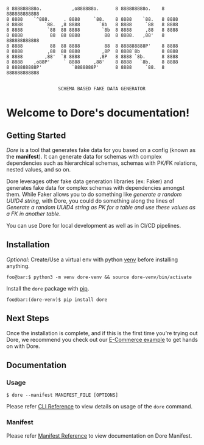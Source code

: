 ```text

8 888888888o.           ,o888888o.      8 888888888o.    8 888888888888
8 8888    `^888.     . 8888     `88.    8 8888    `88.   8 8888
8 8888        `88.  ,8 8888       `8b   8 8888     `88   8 8888
8 8888         `88  88 8888        `8b  8 8888     ,88   8 8888
8 8888          88  88 8888         88  8 8888.   ,88'   8 888888888888
8 8888          88  88 8888         88  8 888888888P'    8 8888
8 8888         ,88  88 8888        ,8P  8 8888`8b        8 8888
8 8888        ,88'  `8 8888       ,8P   8 8888 `8b.      8 8888
8 8888    ,o88P'     ` 8888     ,88'    8 8888   `8b.    8 8888
8 888888888P'           `8888888P'      8 8888     `88.  8 888888888888


                   SCHEMA BASED FAKE DATA GENERATOR
```


# Welcome to Dore's documentation!

## Getting Started

*Dore* is a tool that generates fake data for you based on a config (known as the **manifest**). 
It can generate data for schemas with complex dependencies such as hierarchical schemas, schemas with PK/FK relations, 
nested values, and so on.

Dore leverages other fake data generation libraries (ex: Faker) and generates fake data for complex schemas with 
dependencies amongst them. While Faker allows you to do something like *generate a random UUID4 string*, with Dore, 
you could do something along the lines of *Generate a random UUID4 string as PK for a table and use these values as a FK in another 
table*.

You can use Dore for local development as well as in CI/CD pipelines.

## Installation

*Optional*: Create/Use a virtual env with python [venv](https://docs.python.org/3/library/venv.html) before installing
anything.

```console
foo@bar:$ python3 -m venv dore-venv && source dore-venv/bin/activate
```

Install the `dore` package with [pip](https://pypi.org/project/dore/).

```console
foo@bar:(dore-venv)$ pip install dore
```

## Next Steps

Once the installation is complete, and if this is the first time you're trying out Dore, we recommend you check out our
[E-Commerce example](./example.md) to get hands on with Dore.

## Documentation

### Usage

```shell
$ dore --manifest MANIFEST_FILE [OPTIONS]
```

Please refer [CLI Reference](./cli/cli_reference.md) to view details on usage of the `dore` command.

### Manifest

Please refer [Manifest Reference](./manifest/manifest.md) to view documentation on Dore Manifest.


